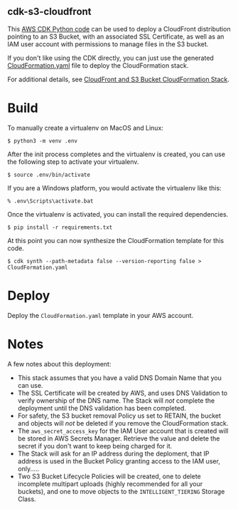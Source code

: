 ## cdk-s3-cloudfront

This [AWS CDK Python code](s3_cloudfront_stack.py) can be used to deploy a CloudFront distribution pointing to an S3 Bucket, with an associated SSL Certificate, as well as an IAM user account with permissions to manage files in the S3 bucket.

If you don't like using the CDK directly, you can just use the generated [CloudFormation.yaml](CloudFormation.yaml) file to deploy the CloudFormation stack.


For additional details, see [CloudFront and S3 Bucket CloudFormation Stack](https://technotes.videre.us/en/cloud/cloudfront-and-s3-bucket-cloudformation-stack/).



# Build

To manually create a virtualenv on MacOS and Linux:

```
$ python3 -m venv .env
```

After the init process completes and the virtualenv is created, you can use the following
step to activate your virtualenv.

```
$ source .env/bin/activate
```

If you are a Windows platform, you would activate the virtualenv like this:

```
% .env\Scripts\activate.bat
```

Once the virtualenv is activated, you can install the required dependencies.

```
$ pip install -r requirements.txt
```

At this point you can now synthesize the CloudFormation template for this code.

```
$ cdk synth --path-metadata false --version-reporting false > CloudFormation.yaml
```

# Deploy

Deploy the `CloudFormation.yaml` template in your AWS account.

# Notes

A few notes about this deployment:
- This stack assumes that you have a valid DNS Domain Name that you can use.
- The SSL Certificate will be created by AWS, and uses DNS Validation to verify ownership of the DNS name. The Stack will *not* complete the deployment until the DNS validation has been completed.
- For  safety, the S3 bucket removal Policy us set to RETAIN, the bucket and objects will *not* be deleted if you remove the CloudFormation stack.
- The `aws_secret_access_key` for the IAM User account that is created will be stored in AWS Secrets Manager. Retrieve the value and delete the secret if you don't want to keep being charged for it.
- The Stack will ask for an IP address during the deploment, that IP address is used in the Bucket Policy granting access to the IAM user, only.....
- Two S3 Bucket Lifecycle Policies will be created, one to delete incomplete multipart uploads (highly recommended for all your buckets), and one to move objects to the `INTELLIGENT_TIERING` Storage Class.
